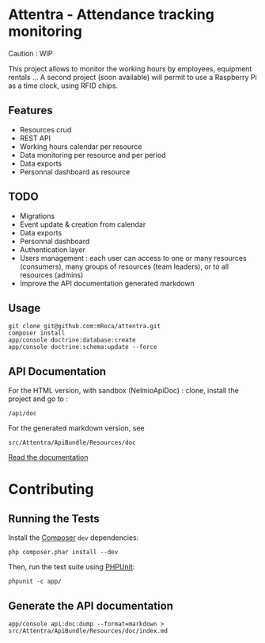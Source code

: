 
# Attentra - Attendance tracking monitoring

Caution : WIP

This project allows to monitor the working hours by employees, equipment rentals ...
A second project (soon available) will permit to use a Raspberry Pi as a time clock, using RFID chips.

## Features

* Resources crud
* REST API
* Working hours calendar per resource
* Data monitoring per resource and per period
* Data exports
* Personnal dashboard as resource

## TODO

* Migrations
* Event update & creation from calendar
* Data exports
* Personnal dashboard
* Authentication layer
* Users management : each user can access to one or many resources (consumers), many groups of resources (team leaders), or to all resources (admins)
* Improve the API documentation generated markdown

## Usage

    git clone git@github.com:mRoca/attentra.git
    composer install
    app/console doctrine:database:create
    app/console doctrine:schema:update --force

## API Documentation

For the HTML version, with sandbox (NelmioApiDoc) : clone, install the project and go to :

    /api/doc

For the generated markdown version, see

    src/Attentra/ApiBundle/Resources/doc

[Read the documentation](https://github.com/mRoca/attentra/blob/master/src/Attentra/ApiBundle/Resources/doc/index.md)

# Contributing

## Running the Tests

Install the [Composer](http://getcomposer.org/) `dev` dependencies:

    php composer.phar install --dev

Then, run the test suite using
[PHPUnit](https://github.com/sebastianbergmann/phpunit/):

    phpunit -c app/

## Generate the API documentation

    app/console api:doc:dump --format=markdown > src/Attentra/ApiBundle/Resources/doc/index.md
